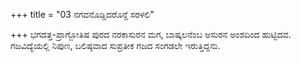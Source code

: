+++
title = "03 ನಗವನೊಡ್ಡಿದರೊನ್ದೆ ಸರಳಲಿ"

+++
ಭಗದತ್ತ-ಪ್ರಾಗ್ಜೋತಿಷ ಪುರದ ನರಕಾಸುರನ ಮಗ, ಬಾಷ್ಕಲನೆಂಬ ಅಸುರನ ಅಂಶದಿಂದ ಹುಟ್ಟಿದವ. ಗಜವಿದ್ಯೆಯಲ್ಲಿ ನಿಪುಣ, ಬಲಿಷ್ಠವಾದ ಸುಪ್ರತೀಕ ಗಜದ ಸಂಗಡಲೇ ಇರುತ್ತಿದ್ದನು.